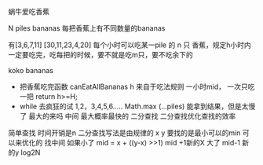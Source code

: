 蜗牛爱吃香蕉 

N piles bananas 每把香蕉上有不同数量的bananas

有[3,6,7,11]
[30,11,23,4,20]
每个小时可以吃某一pile 的 n 只 香蕉，规定h小时内一定要吃完，吃每把的时候，要不就是吃m只，要不吃余下的

koko bananas
- 把香蕉吃完函数 canEatAllBananas
  h 来自于吃法规则 一小时mid， 一次只吃一把
  return h>=H;
- while 去疯狂的试
1,2，3,4,5,6..... Math.max
(...piles)
能拿到结果，但是太慢了
最大的来吗
中间 最大概率最快的 二分查找
二分查找优化查找的效率

简单查找 时间开销是n
二分查找写法是由规律的
x y 要找的是最小可以的min  可以来优化的
找中间 如果小了 mid = x + ((y-x) >>1)
mid +1新的X
大了 mid-1 新的y
log2N